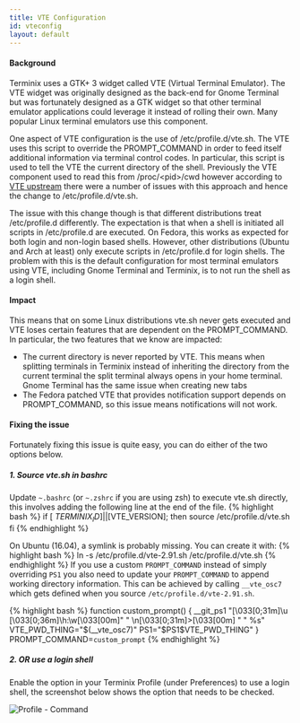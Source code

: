 ```yaml
---
title: VTE Configuration
id: vteconfig
layout: default
---
```

#### Background

Terminix uses a GTK+ 3 widget called VTE (Virtual Terminal Emulator). The VTE widget was originally designed as the back-end for Gnome Terminal but was fortunately designed as a GTK widget so that other terminal emulator applications could leverage it instead of rolling their own. Many popular Linux terminal emulators use this component.

One aspect of VTE configuration is the use of /etc/profile.d/vte.sh. The VTE uses this script to override the PROMPT_COMMAND in order to feed itself additional information via terminal control codes. In particular, this script is used to tell the VTE the current directory of the shell. Previously the VTE component used to read this from /proc/&lt;pid&gt;/cwd however according to [VTE upstream](https://bugzilla.gnome.org/show_bug.cgi?id=697475) there were a number of issues with this approach and hence the change to /etc/profile.d/vte.sh.

The issue with this change though is that different distributions treat /etc/profile.d differently. The expectation is that when a shell is initiated all scripts in /etc/profile.d are executed. On Fedora, this works as expected for both login and non-login based shells. However, other distributions (Ubuntu and Arch at least) only execute scripts in /etc/profile.d for login shells. The problem with this is the default configuration for most terminal emulators using VTE, including Gnome Terminal and Terminix, is to not run the shell as a login shell.

#### Impact

This means that on some Linux distributions vte.sh never gets executed and VTE loses certain features that are dependent on the PROMPT_COMMAND. In particular, the two features that we know are impacted:

* The current directory is never reported by VTE. This means when splitting terminals in Terminix instead of inheriting the directory from the current terminal the split terminal always opens in your home terminal. Gnome Terminal has the same issue when creating new tabs
* The Fedora patched VTE that provides notification support depends on PROMPT_COMMAND, so this issue means notifications will not work.

#### Fixing the issue

Fortunately fixing this issue is quite easy, you can do either of the two options below.

##### 1. Source vte.sh in bashrc

Update ```~.bashrc``` (or ```~.zshrc``` if you are using zsh) to execute vte.sh directly, this involves adding the following line at the end of the file.
{% highlight bash %}
if [ $TERMINIX_ID ] || [$VTE_VERSION]; then
        source /etc/profile.d/vte.sh
fi
{% endhighlight %}

On Ubuntu (16.04), a symlink is probably missing. You can create it with: 
{% highlight bash %}
ln -s /etc/profile.d/vte-2.91.sh /etc/profile.d/vte.sh
{% endhighlight %}
If you use a custom `PROMPT_COMMAND` instead of simply overriding `PS1` you also
need to update your `PROMPT_COMMAND` to append working directory information.
This can be achieved by calling `__vte_osc7` which gets defined when you source
`/etc/profile.d/vte-2.91.sh`.

{% highlight bash %}
function custom_prompt() {
  __git_ps1 "\[\033[0;31m\]\u \[\033[0;36m\]\h:\w\[\033[00m\]" " \n\[\033[0;31m\]>\[\033[00m\] " " %s"
  VTE_PWD_THING="$(__vte_osc7)"
  PS1="$PS1$VTE_PWD_THING"
}
PROMPT_COMMAND=`custom_prompt`
{% endhighlight %}

##### 2. OR use a login shell

Enable the option in your Terminix Profile (under Preferences) to use a login shell, the screenshot below shows the option that needs to be checked.

![Profile - Command](http://gexperts.com/img/terminix/terminix_login_shell.png)
